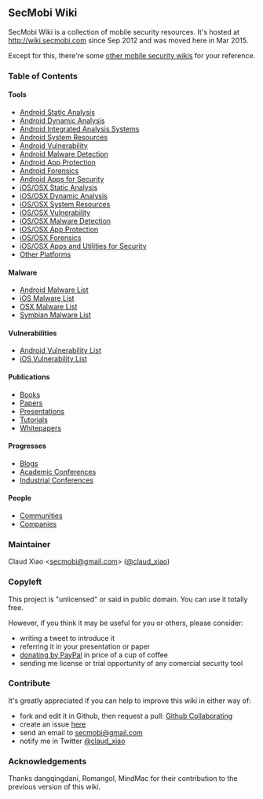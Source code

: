 ## SecMobi Wiki
SecMobi Wiki is a collection of mobile security resources. It's hosted at <http://wiki.secmobi.com> since Sep 2012 and was moved here in Mar 2015.

Except for this, there're some [other mobile security wikis](https://github.com/secmobi/wiki.secmobi.com/blob/master/pages/Other-Mobile-Security-Wikis.md) for your reference.

### Table of Contents
#### Tools
* [Android Static Analysis](https://github.com/secmobi/wiki.secmobi.com/blob/master/pages/tools/Android-Static-Analysis.md)
* [Android Dynamic Analysis](https://github.com/secmobi/wiki.secmobi.com/blob/master/pages/tools/Android-Dynamic-Analysis.md)
* [Android Integrated Analysis Systems](https://github.com/secmobi/wiki.secmobi.com/blob/master/pages/tools/Android-Integrated-Analysis-Systems.md)
* [Android System Resources](https://github.com/secmobi/wiki.secmobi.com/blob/master/pages/tools/Android-System-Resources.md)
* [Android Vulnerability](https://github.com/secmobi/wiki.secmobi.com/blob/master/pages/tools/Android-Vulnerability.md)
* [Android Malware Detection](https://github.com/secmobi/wiki.secmobi.com/blob/master/pages/tools/Android-Malware-Detection.md)
* [Android App Protection](https://github.com/secmobi/wiki.secmobi.com/blob/master/pages/tools/Android-App-Protection.md)
* [Android Forensics](https://github.com/secmobi/wiki.secmobi.com/blob/master/pages/tools/Android-Forensics.md)
* [Android Apps for Security](https://github.com/secmobi/wiki.secmobi.com/blob/master/pages/tools/Android-Apps-for-Security.md)
* [iOS/OSX Static Analysis](https://github.com/secmobi/wiki.secmobi.com/blob/master/pages/tools/iOS-OSX-Static-Analysis.md)
* [iOS/OSX Dynamic Analysis](https://github.com/secmobi/wiki.secmobi.com/blob/master/pages/tools/iOS-OSX-Dynamic-Analysis.md)
* [iOS/OSX System Resources](https://github.com/secmobi/wiki.secmobi.com/blob/master/pages/tools/iOS-OSX-System-Resources.md)
* [iOS/OSX Vulnerability](https://github.com/secmobi/wiki.secmobi.com/blob/master/pages/tools/iOS-OSX-Vulnerability.md)
* [iOS/OSX Malware Detection](https://github.com/secmobi/wiki.secmobi.com/blob/master/pages/tools/iOS-OSX-Malware-Detection.md)
* [iOS/OSX App Protection](https://github.com/secmobi/wiki.secmobi.com/blob/master/pages/tools/iOS-OSX-App-Protection.md)
* [iOS/OSX Forensics](https://github.com/secmobi/wiki.secmobi.com/blob/master/pages/tools/iOS-OSX-Forensics.md)
* [iOS/OSX Apps and Utilities for Security](https://github.com/secmobi/wiki.secmobi.com/blob/master/pages/tools/iOS-OSX-Apps-and-Utilities-for-Security.md)
* [Other Platforms](https://github.com/secmobi/wiki.secmobi.com/blob/master/pages/tools/Other-Platforms.md)
#### Malware
* [Android Malware List](https://github.com/secmobi/wiki.secmobi.com/blob/master/pages/malware/Android-Malware-List.md)
* [iOS Malware List]()
* [OSX Malware List]()
* [Symbian Malware List]()
#### Vulnerabilities
* [Android Vulnerability List](https://github.com/secmobi/wiki.secmobi.com/blob/master/pages/vulnerabilities/Android-Vulnerability-List.md)
* [iOS Vulnerability List]()
#### Publications
* [Books](https://github.com/secmobi/wiki.secmobi.com/blob/master/pages/publications/Books.md)
* [Papers](https://github.com/secmobi/wiki.secmobi.com/blob/master/pages/publications/Papers.md)
* [Presentations](https://github.com/secmobi/wiki.secmobi.com/blob/master/pages/publications/Presentations.md)
* [Tutorials](https://github.com/secmobi/wiki.secmobi.com/blob/master/pages/publications/Tutorials.md)
* [Whitepapers](https://github.com/secmobi/wiki.secmobi.com/blob/master/pages/publications/Whitepapers.md)
#### Progresses
* [Blogs](https://github.com/secmobi/wiki.secmobi.com/blob/master/progresses/news/Blogs.md)
* [Academic Conferences](https://github.com/secmobi/wiki.secmobi.com/blob/master/pages/progresses/Academic-Conferences.md)
* [Industrial Conferences](https://github.com/secmobi/wiki.secmobi.com/blob/master/pages/progresses/Industrial-Conferences.md)
#### People
* [Communities](https://github.com/secmobi/wiki.secmobi.com/blob/master/pages/people/Communities.md)
* [Companies](https://github.com/secmobi/wiki.secmobi.com/blob/master/pages/people/Companies.md)

### Maintainer
Claud Xiao \<<secmobi@gmail.com>\> ([@claud\_xiao](https://twitter.com/claud_xiao))

### Copyleft
This project is "unlicensed" or said in public domain. You can use it totally free.

However, if you think it may be useful for you or others, please consider:

* writing a tweet to introduce it
* referring it in your presentation or paper
* [donating by PayPal](https://www.paypal.com/cgi-bin/webscr?cmd=_donations&business=6HY4ZSHWNPY3S&lc=US&item_name=SecMobi&item_number=secmobi%2dwiki&currency_code=USD&bn=PP%2dDonationsBF%3abtn_donate_SM%2egif%3aNonHosted) in price of a cup of coffee
* sending me license or trial opportunity of any comercial security tool

### Contribute
It's greatly appreciated if you can help to improve this wiki in either way of:

* fork and edit it in Github, then request a pull: [Github Collaborating](https://help.github.com/categories/collaborating/)
* create an issue [here](https://github.com/secmobi/wiki.secmobi.com/issues)
* send an email to <secmobi@gmail.com>
* notify me in Twitter [@claud_xiao](https://twitter.com/claud_xiao)

### Acknowledgements
Thanks dangqingdani, Romangol, MindMac for their contribution to the previous version of this wiki.

